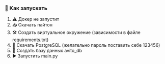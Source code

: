 ### 🚀 Как запускать

1. ⚠️ Докер не запустит  
2. 📥 Скачать пайтон  
3. 🛠 Создать виртуальное окружение (зависимости в файле requirements.txt)  
4. 🐘 Скачать PostgreSQL (желательно пароль поставить себе 123456)  
5. 💾 Создать базу данных avito_db  
6. ▶️ Запустить main.py  
